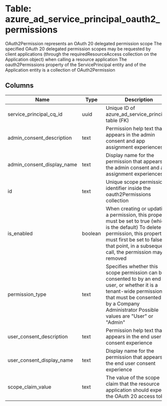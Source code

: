 
# Table: azure_ad_service_principal_oauth2_permissions
OAuth2Permission represents an OAuth 20 delegated permission scope The specified OAuth 20 delegated permission scopes may be requested by client applications (through the requiredResourceAccess collection on the Application object) when calling a resource application The oauth2Permissions property of the ServicePrincipal entity and of the Application entity is a collection of OAuth2Permission
## Columns
| Name        | Type           | Description  |
| ------------- | ------------- | -----  |
|service_principal_cq_id|uuid|Unique ID of azure_ad_service_principals table (FK)|
|admin_consent_description|text|Permission help text that appears in the admin consent and app assignment experiences|
|admin_consent_display_name|text|Display name for the permission that appears in the admin consent and app assignment experiences|
|id|text|Unique scope permission identifier inside the oauth2Permissions collection|
|is_enabled|boolean|When creating or updating a permission, this property must be set to true (which is the default) To delete a permission, this property must first be set to false At that point, in a subsequent call, the permission may be removed|
|permission_type|text|Specifies whether this scope permission can be consented to by an end user, or whether it is a tenant-wide permission that must be consented to by a Company Administrator Possible values are "User" or "Admin"|
|user_consent_description|text|Permission help text that appears in the end user consent experience|
|user_consent_display_name|text|Display name for the permission that appears in the end user consent experience|
|scope_claim_value|text|The value of the scope claim that the resource application should expect in the OAuth 20 access token|
